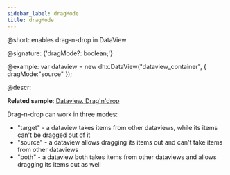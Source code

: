 ```yaml
---
sidebar_label: dragMode
title: dragMode
---          
```


@short: enables drag-n-drop in DataView

@signature: {'dragMode?: boolean;'}

@example: 
var dataview = new dhx.DataView("dataview_container", { 
    dragMode:"source"
});

@descr: 

**Related sample**: [Dataview. Drag'n'drop](https://snippet.dhtmlx.com/nia2e5a9)

Drag-n-drop can work in three modes:

- "target" - a dataview takes items from other dataviews, while its items can't be dragged out of it
- "source" - a dataview allows dragging its items out and can't take items from other dataviews
- "both" - a dataview both takes items from other dataviews and allows dragging its items out as well

[comment]: # (@relatedapi: dataview/configuration.md#drag-n-drop-of-items)
